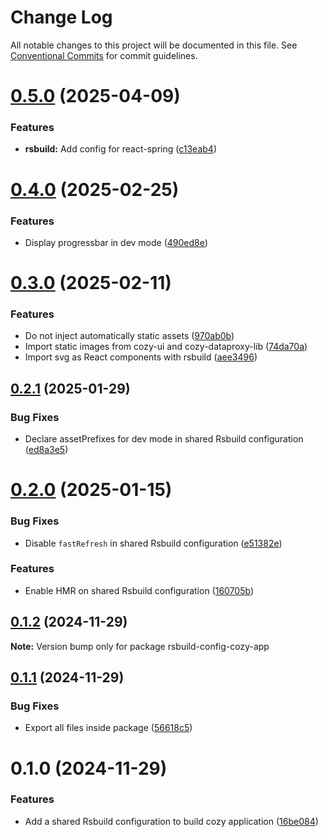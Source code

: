 # Change Log

All notable changes to this project will be documented in this file.
See [Conventional Commits](https://conventionalcommits.org) for commit guidelines.

# [0.5.0](https://github.com/cozy/cozy-libs/compare/rsbuild-config-cozy-app@0.4.0...rsbuild-config-cozy-app@0.5.0) (2025-04-09)

### Features

- **rsbuild:** Add config for react-spring ([c13eab4](https://github.com/cozy/cozy-libs/commit/c13eab4b17934145db008d03b6531b85bb137879))

# [0.4.0](https://github.com/cozy/cozy-libs/compare/rsbuild-config-cozy-app@0.3.0...rsbuild-config-cozy-app@0.4.0) (2025-02-25)

### Features

- Display progressbar in dev mode ([490ed8e](https://github.com/cozy/cozy-libs/commit/490ed8e8de0a2197dedcf810e1606874ba1c8a0f))

# [0.3.0](https://github.com/cozy/cozy-libs/compare/rsbuild-config-cozy-app@0.2.1...rsbuild-config-cozy-app@0.3.0) (2025-02-11)

### Features

- Do not inject automatically static assets ([970ab0b](https://github.com/cozy/cozy-libs/commit/970ab0b0db465ef02b076d7bb83f4d33a7fefbc4))
- Import static images from cozy-ui and cozy-dataproxy-lib ([74da70a](https://github.com/cozy/cozy-libs/commit/74da70acda608c537f0970e70c80c86839dc438d))
- Import svg as React components with rsbuild ([aee3496](https://github.com/cozy/cozy-libs/commit/aee3496e75ae606daa7f0ddd6b93d2ffe9de4aea))

## [0.2.1](https://github.com/cozy/cozy-libs/compare/rsbuild-config-cozy-app@0.2.0...rsbuild-config-cozy-app@0.2.1) (2025-01-29)

### Bug Fixes

- Declare assetPrefixes for dev mode in shared Rsbuild configuration ([ed8a3e5](https://github.com/cozy/cozy-libs/commit/ed8a3e50dfa8b26d6af6cb8b7d09ef0944b15888))

# [0.2.0](https://github.com/cozy/cozy-libs/compare/rsbuild-config-cozy-app@0.1.2...rsbuild-config-cozy-app@0.2.0) (2025-01-15)

### Bug Fixes

- Disable `fastRefresh` in shared Rsbuild configuration ([e51382e](https://github.com/cozy/cozy-libs/commit/e51382e331e4256387f5ff0b485cba1122dfd8a3))

### Features

- Enable HMR on shared Rsbuild configuration ([160705b](https://github.com/cozy/cozy-libs/commit/160705b24d6e4ab8b6eccd3047dacaaae9cf7bc0))

## [0.1.2](https://github.com/cozy/cozy-libs/compare/rsbuild-config-cozy-app@0.1.1...rsbuild-config-cozy-app@0.1.2) (2024-11-29)

**Note:** Version bump only for package rsbuild-config-cozy-app

## [0.1.1](https://github.com/cozy/cozy-libs/compare/rsbuild-config-cozy-app@0.1.0...rsbuild-config-cozy-app@0.1.1) (2024-11-29)

### Bug Fixes

- Export all files inside package ([56618c5](https://github.com/cozy/cozy-libs/commit/56618c5308cb6b83226f5cc1e68897a3216ea562))

# 0.1.0 (2024-11-29)

### Features

- Add a shared Rsbuild configuration to build cozy application ([16be084](https://github.com/cozy/cozy-libs/commit/16be0844a8f9e10f626778c1fd4b3962a155545a))

